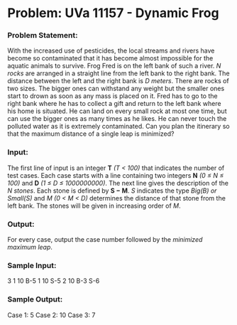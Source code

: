 # Problem: UVa 11157 - Dynamic Frog

### Problem Statement:

With the increased use of pesticides, the local streams and rivers have become so contaminated that it has become almost impossible for the aquatic animals to survive.
Frog Fred is on the left bank of such a river.
*N rocks* are arranged in a straight line from the left bank to the right bank. 
The distance between the left and the right bank is *D meters*. 
There are rocks of two sizes. 
The bigger ones can withstand any weight but the smaller ones start to drown as soon as any mass is placed on it. 
Fred has to go to the right bank where he has to collect a gift and return to the left bank where his home is situated.
He can land on every small rock at most one time, but can use the bigger ones as many times as he likes.
He can never touch the polluted water as it is extremely contaminated.
Can you plan the itinerary so that the maximum distance of a single leap is minimized?

### Input:

The first line of input is an integer **T** *(T < 100)* that indicates the number of test cases. 
Each case starts with a line containing two integers **N** *(0 ≤ N ≤ 100)* and **D** *(1 ≤ D ≤ 1000000000)*. 
The next line gives the description of the *N stones*.
Each stone is defined by **S − M**. 
*S* indicates the type *Big(B) or Small(S)* and *M (0 < M < D)* determines the distance of that stone from the left bank.
The stones will be given in increasing order of *M*.

### Output:

For every case, output the case number followed by the *minimized maximum leap*.

### Sample Input:

3
1 10
B-5
1 10
S-5
2 10
B-3 S-6

### Sample Output:

Case 1: 5
Case 2: 10
Case 3: 7